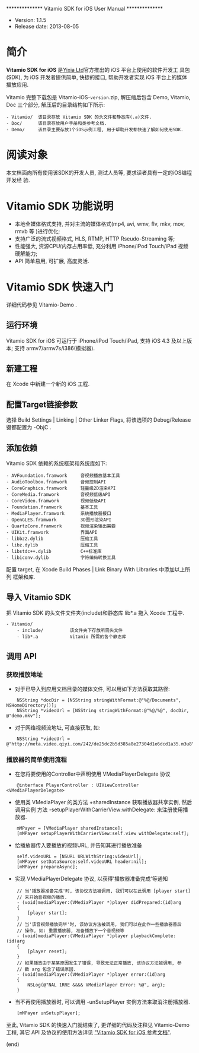 ************** Vitamio SDK for iOS User Manual **************

* Version:				1.1.5
* Release date:			2013-08-05


# 简介

**Vitamio SDK for iOS** 是[Yixia Ltd][d1]官方推出的 iOS 平台上使用的软件开发工
具包(SDK), 为 iOS 开发者提供简单, 快捷的接口, 帮助开发者实现 iOS 平台上的媒体
播放应用.

Vitamio 完整下载包是 Vitamio-iOS-`version`.zip, 解压缩后包含 Demo, Vitamio,
Doc 三个部分, 解压后的目录结构如下所示:

>
	- Vitamio/	该目录存放 Vitamio SDK 的头文件和静态库(.a)文件.
	- Doc/		该目录存放用户手册和类参考文档.
	- Demo/		该目录主要存放1个iOS示例工程, 用于帮助开发都快速了解如何使用SDK.


# 阅读对象

本文档面向所有使用该SDK的开发人员, 测试人员等, 要求读者具有一定的iOS编程开发经
验.


# Vitamio SDK 功能说明

- 本地全媒体格式支持, 并对主流的媒体格式(mp4, avi, wmv, flv, mkv, mov, rmvb 等
  )进行优化;
- 支持广泛的流式视频格式, HLS, RTMP, HTTP Rseudo-Streaming 等;
- 性能强大, 资源CPU/内存占用率低, 充分利用 iPhone/iPod Touch/iPad 视频硬解能力;
- API 简单易用, 可扩展, 高度灵活.


# Vitamio SDK 快速入门

详细代码参见 Vitamio-Demo .

## 运行环境

Vitamio SDK for iOS 可运行于 iPhone/iPod Touch/iPad, 支持 iOS 4.3 及以上版本;
支持 armv7/armv7s/i386(模拟器).

## 新建工程

在 Xcode 中新建一个新的 iOS 工程.

## 配置Target链接参数

选择 Build Settings | Linking | Other Linker Flags, 将该选项的 Debug/Release
键都配置为 -ObjC .

## 添加依赖

Vitamio SDK 依赖的系统框架和系统库如下:

>
	- AVFoundation.framwork		音视频播放基本工具
	- AudioToolbox.framwork		音频控制API
	- CoreGraphics.framwork		轻量级2D渲染API
	- CoreMedia.framwork		音视频低级API
	- CoreVideo.framwork		视频低级API
	- Foundation.framwork		基本工具
	- MediaPlayer.framwork		系统播放器接口
	- OpenGLES.framwork			3D图形渲染API
	- QuartzCore.framwork		视频渲染输出需要
	- UIKit.framwork			界面API
	- libbz2.dylib				压缩工具
	- libz.dylib				压缩工具
	- libstdc++.dylib			C++标准库
	- libiconv.dylib			字符编码转换工具

配置 target, 在 Xcode Build Phases | Link Binary With Libraries 中添加以上所列
框架和库.

## 导入 Vitamio SDK

把 Vitamio SDK 的头文件文件夹(include)和静态库 lib*.a 拖入 Xcode 工程中.

	- Vitamio/
		- include/			该文件夹下存放所需头文件
		- lib*.a			Vitamio 所需的各个静态库

## 调用 API

### 获取播放地址

- 对于已导入到应用文档目录的媒体文件, 可以用如下方法获取其路径:

>
```Objc
	NSString *docDir = [NSString stringWithFormat:@"%@/Documents", NSHomeDirectory()];
    NSString *videoUrl = [NSString stringWithFormat:@"%@/%@", docDir, @"demo.mkv"];
```

- 对于网络视频流地址, 可直接获取, 如:

>
```Objc
    NSString *videoUrl = @"http://meta.video.qiyi.com/242/de25dc2b5d385a8e27304d1e6dcd1a35.m3u8"
```

### 播放器的简单使用流程

- 在您将要使用的Controller中声明使用 VMediaPlayerDelegate 协议

>
```Objc
	@interface PlayerController : UIViewController <VMediaPlayerDelegate>
```

- 使用类 VMediaPlayer 的类方法 +sharedInstance 获取播放器共享实例, 然后调用实例
  方法 -setupPlayerWithCarrierView:withDelegate: 来注册使用播放器.

>
```Objc
	mMPayer = [VMediaPlayer sharedInstance];
	[mMPayer setupPlayerWithCarrierView:self.view withDelegate:self];
```

- 给播放器传入要播放的视频URL, 并告知其进行播放准备

>
```Objc
	self.videoURL = [NSURL URLWithString:videoUrl];
    [mMPayer setDataSource:self.videoURL header:nil];
    [mMPayer prepareAsync];
```

- 实现 VMediaPlayerDelegate 协议, 以获得'播放器准备完成'等通知

>
```ObjC
	// 当'播放器准备完成'时, 该协议方法被调用, 我们可以在此调用 [player start]
	// 来开始音视频的播放.
	- (void)mediaPlayer:(VMediaPlayer *)player didPrepared:(id)arg
	{
		[player start];
	}
	// 当'该音视频播放完毕'时, 该协议方法被调用, 我们可以在此作一些播放器善后
	// 操作, 如: 重置播放器, 准备播放下一个音视频等
	- (void)mediaPlayer:(VMediaPlayer *)player playbackComplete:(id)arg
	{
		[player reset];
	}
	// 如果播放由于某某原因发生了错误, 导致无法正常播放, 该协议方法被调用, 参
	// 数 arg 包含了错误原因.
	- (void)mediaPlayer:(VMediaPlayer *)player error:(id)arg
	{
		NSLog(@"NAL 1RRE &&&& VMediaPlayer Error: %@", arg);
	}
```

- 当不再使用播放器时, 可以调用 -unSetupPlayer 实例方法来取消注册播放器.

>
```Objc
	[mMPayer unSetupPlayer];
```

至此, Vitamio SDK 的快速入门就结束了, 更详细的代码及注释见 Vitamio-Demo 工程,
其它 API 及协议的使用方法详见 ["Vitamio SDK for iOS 参考文档"][A1].


[A1]: https://github.com/yixia/Vitamio-iOS/tree/master/Doc
[d1]: http://yixia.github.io/Vitamio-iOS


(end)
